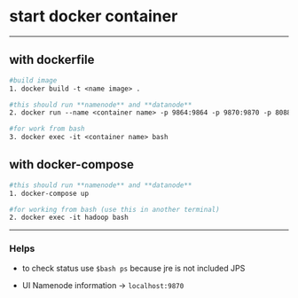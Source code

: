 # start docker container
___

## with dockerfile
```dockerfile
#build image
1. docker build -t <name image> .

#this should run **namenode** and **datanode**
2. docker run --name <container name> -p 9864:9864 -p 9870:9870 -p 8088:8088  --hostname <hostname>  <image name>

#for work from bash
3. docker exec -it <container name> bash
```
## with docker-compose

```dockerfile
#this should run **namenode** and **datanode**
1. docker-compose up

#for working from bash (use this in another terminal)
2. docker exec -it hadoop bash
```
---

### Helps
+ to check status use `$bash ps` because jre is not included JPS

+ UI Namenode information -> `localhost:9870`

